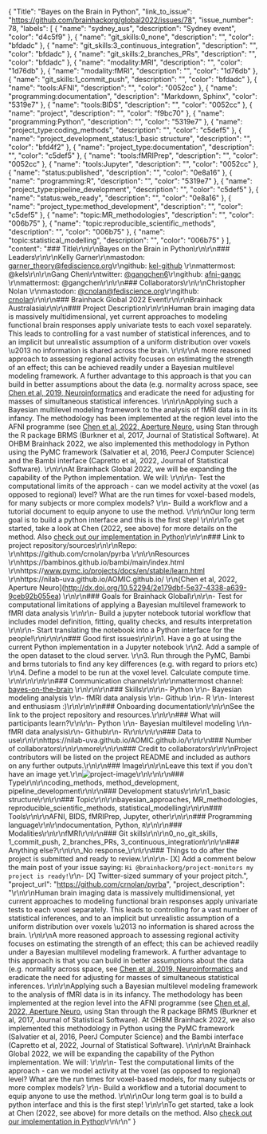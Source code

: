 {
  "Title": "Bayes on the Brain in Python",
  "link_to_issue": "https://github.com/brainhackorg/global2022/issues/78",
  "issue_number": 78,
  "labels": [
    {
      "name": "sydney_aus",
      "description": "Sydney event",
      "color": "d4c5f9"
    },
    {
      "name": "git_skills:0_none",
      "description": "",
      "color": "bfdadc"
    },
    {
      "name": "git_skills:3_continuous_integration",
      "description": "",
      "color": "bfdadc"
    },
    {
      "name": "git_skills:2_branches_PRs",
      "description": "",
      "color": "bfdadc"
    },
    {
      "name": "modality:MRI",
      "description": "",
      "color": "1d76db"
    },
    {
      "name": "modality:fMRI",
      "description": "",
      "color": "1d76db"
    },
    {
      "name": "git_skills:1_commit_push",
      "description": "",
      "color": "bfdadc"
    },
    {
      "name": "tools:AFNI",
      "description": "",
      "color": "0052cc"
    },
    {
      "name": "programming:documentation",
      "description": "Markdown, Sphinx",
      "color": "5319e7"
    },
    {
      "name": "tools:BIDS",
      "description": "",
      "color": "0052cc"
    },
    {
      "name": "project",
      "description": "",
      "color": "f9bc70"
    },
    {
      "name": "programming:Python",
      "description": "",
      "color": "5319e7"
    },
    {
      "name": "project_type:coding_methods",
      "description": "",
      "color": "c5def5"
    },
    {
      "name": "project_development_status:1_basic structure",
      "description": "",
      "color": "bfd4f2"
    },
    {
      "name": "project_type:documentation",
      "description": "",
      "color": "c5def5"
    },
    {
      "name": "tools:fMRIPrep",
      "description": "",
      "color": "0052cc"
    },
    {
      "name": "tools:Jupyter",
      "description": "",
      "color": "0052cc"
    },
    {
      "name": "status:published",
      "description": "",
      "color": "0e8a16"
    },
    {
      "name": "programming:R",
      "description": "",
      "color": "5319e7"
    },
    {
      "name": "project_type:pipeline_development",
      "description": "",
      "color": "c5def5"
    },
    {
      "name": "status:web_ready",
      "description": "",
      "color": "0e8a16"
    },
    {
      "name": "project_type:method_development",
      "description": "",
      "color": "c5def5"
    },
    {
      "name": "topic:MR_methodologies",
      "description": "",
      "color": "006b75"
    },
    {
      "name": "topic:reproducible_scientific_methods",
      "description": "",
      "color": "006b75"
    },
    {
      "name": "topic:statistical_modelling",
      "description": "",
      "color": "006b75"
    }
  ],
  "content": "### Title\r\n\r\nBayes on the Brain in Python\r\n\r\n### Leaders\r\n\r\nKelly Garner\r\nmastodon: [garner_theory@fediscience.org](https://fediscience.org/web/@garner_theory)\r\ngithub: [kel-github](https://github.com/kel-github) \r\nmattermost: @kels\r\n\r\nGang Chen\r\ntwitter: [@gangchen6](https://twitter.com/gangchen6?lang=en)\r\ngithub: [afni-gangc](https://github.com/afni-gangc) \r\nmattermost: @gangchen\r\n\r\n### Collaborators\r\n\r\nChristopher Nolan \r\nmastodon: [@cnolan@fediscience.org](https://fediscience.org/web/@cnolan)\r\ngithub: [crnolan](https://github.com/crnolan)\r\n\r\n### Brainhack Global 2022 Event\r\n\r\nBrainhack Australasia\r\n\r\n### Project Description\r\n\r\nHuman brain imaging data is massively multidimensional, yet current approaches to modeling functional brain responses apply univariate tests to each voxel separately. This leads to controlling for a vast number of statistical inferences, and to an implicit but unrealistic assumption of a uniform distribution over voxels \u2013 no information is shared across the brain.  \r\n\r\nA more reasoned approach to assessing regional activity focuses on estimating the strength of an effect; this can be achieved readily under a Bayesian multilevel modeling framework. A further advantage to this approach is that you can build in better assumptions about the data (e.g. normality across space, see [Chen et al, 2019, Neuroinformatics](https://doi.org/10.1007/s12021-018-9409-6) and eradicate the need for adjusting for masses of simultaneous statistical inferences.  \r\n\r\nApplying such a Bayesian multilevel modeling framework to the analysis of fMRI data is in its infancy. The methodology has been implemented at the region level into the AFNI programme (see [Chen et al, 2022, Aperture Neuro](http://dx.doi.org/10.52294/2e179dbf-5e37-4338-a639-9ceb92b055ea), using Stan through the R package BRMS (Burkner et al, 2017, Journal of Statistical Software). At OHBM Brainhack 2022, we also implemented this methodology in Python using the PyMC framework (Salvatier et al, 2016, PeerJ Computer Science) and the Bambi interface (Capretto et al, 2022, Journal of Statistical Software).  \r\n\r\nAt Brainhack Global 2022, we will be expanding the capability of the Python implementation. We will:  \r\n\r\n- Test the computational limits of the approach - can we model activity at the voxel (as opposed to regional) level? What are the run times for voxel-based models, for many subjects or more complex models?  \r\n- Build a workflow and a tutorial document to equip anyone to use the method.   \r\n\r\nOur long term goal is to build a python interface and this is the first step!   \r\n\r\nTo get started, take a look at Chen (2022, see above) for more details on the method. Also [check out our implementation in Python](https://github.com/crnolan/pyrba)\r\n\r\n### Link to project repository/sources\r\n\r\nRepo:  \r\nhttps://github.com/crnolan/pyrba  \r\n\r\nResources  \r\nhttps://bambinos.github.io/bambi/main/index.html  \r\nhttps://www.pymc.io/projects/docs/en/stable/learn.html  \r\nhttps://nilab-uva.github.io/AOMIC.github.io/  \r\n{Chen et al, 2022, Aperture Neuro](http://dx.doi.org/10.52294/2e179dbf-5e37-4338-a639-9ceb92b055ea)  \r\n\r\n### Goals for Brainhack Global\r\n\r\n- Test for computational limitations of applying a Bayesian multilevel framework to fMRI data analysis  \r\n\r\n- Build a jupyter notebook tutorial workflow that includes model definition, fitting, quality checks, and results interpretation  \r\n\r\n-  Start translating the notebook into a Python interface for the people!\r\n\r\n\r\n### Good first issues\r\n\r\n1. Have a go at using the current Python implementation in a Jupyter notebook  \r\n2. Add a sample of the open dataset to the cloud server.   \r\n3. Run through the PyMC, Bambi and brms tutorials to find any key differences (e.g. with regard to priors etc)  \r\n4. Define a model to be run at the voxel level. Calculate compute time.  \r\n\r\n\r\n\r\n### Communication channels\r\n\r\nmattermost channel: [bayes-on-the-brain](https://mattermost.brainhack.org/brainhack/channels/bayes-on-the-brain)  \r\n\r\n\r\n### Skills\r\n\r\n- Python \r\n- Bayesian modeling analysis  \r\n- fMRI data analysis  \r\n- Github  \r\n- R  \r\n- Interest and enthusiasm :)\r\n\r\n\r\n### Onboarding documentation\r\n\r\nSee the link to the project repository and resources.\r\n\r\n### What will participants learn?\r\n\r\n- Python \r\n- Bayesian multilevel modeling \r\n- fMRI data analysis\r\n- Github\r\n- R\r\n\r\n\r\n### Data to use\r\n\r\nhttps://nilab-uva.github.io/AOMIC.github.io/\r\n\r\n### Number of collaborators\r\n\r\nmore\r\n\r\n### Credit to collaborators\r\n\r\nProject contributors will be listed on the project README and included as authors on any further outputs.\r\n\r\n### Image\r\n\r\nLeave this text if you don't have an image yet.\r\n![project-image](https://user-images.githubusercontent.com/7220723/201803083-16858c76-bec4-45bd-8bb6-86baff84fcac.png)\r\n\r\n\r\n### Type\r\n\r\ncoding_methods, method_development, pipeline_development\r\n\r\n### Development status\r\n\r\n1_basic structure\r\n\r\n### Topic\r\n\r\nbayesian_approaches, MR_methodologies, reproducible_scientific_methods, statistical_modelling\r\n\r\n### Tools\r\n\r\nAFNI, BIDS, fMRIPrep, Jupyter, other\r\n\r\n### Programming language\r\n\r\ndocumentation, Python, `R`\r\n\r\n### Modalities\r\n\r\nfMRI\r\n\r\n### Git skills\r\n\r\n0_no_git_skills, 1_commit_push, 2_branches_PRs, 3_continuous_integration\r\n\r\n### Anything else?\r\n\r\n_No response_\r\n\r\n### Things to do after the project is submitted and ready to review.\r\n\r\n- [X] Add a comment below the main post of your issue saying: `Hi @brainhackorg/project-monitors my project is ready!`\r\n- [X] Twitter-sized summary of your project pitch.",
  "project_url": "https://github.com/crnolan/pyrba",
  "project_description": "\r\n\r\nHuman brain imaging data is massively multidimensional, yet current approaches to modeling functional brain responses apply univariate tests to each voxel separately. This leads to controlling for a vast number of statistical inferences, and to an implicit but unrealistic assumption of a uniform distribution over voxels \u2013 no information is shared across the brain.  \r\n\r\nA more reasoned approach to assessing regional activity focuses on estimating the strength of an effect; this can be achieved readily under a Bayesian multilevel modeling framework. A further advantage to this approach is that you can build in better assumptions about the data (e.g. normality across space, see [Chen et al, 2019, Neuroinformatics](https://doi.org/10.1007/s12021-018-9409-6) and eradicate the need for adjusting for masses of simultaneous statistical inferences.  \r\n\r\nApplying such a Bayesian multilevel modeling framework to the analysis of fMRI data is in its infancy. The methodology has been implemented at the region level into the AFNI programme (see [Chen et al, 2022, Aperture Neuro](http://dx.doi.org/10.52294/2e179dbf-5e37-4338-a639-9ceb92b055ea), using Stan through the R package BRMS (Burkner et al, 2017, Journal of Statistical Software). At OHBM Brainhack 2022, we also implemented this methodology in Python using the PyMC framework (Salvatier et al, 2016, PeerJ Computer Science) and the Bambi interface (Capretto et al, 2022, Journal of Statistical Software).  \r\n\r\nAt Brainhack Global 2022, we will be expanding the capability of the Python implementation. We will:  \r\n\r\n- Test the computational limits of the approach - can we model activity at the voxel (as opposed to regional) level? What are the run times for voxel-based models, for many subjects or more complex models?  \r\n- Build a workflow and a tutorial document to equip anyone to use the method.   \r\n\r\nOur long term goal is to build a python interface and this is the first step!   \r\n\r\nTo get started, take a look at Chen (2022, see above) for more details on the method. Also [check out our implementation in Python](https://github.com/crnolan/pyrba)\r\n\r\n"
}
